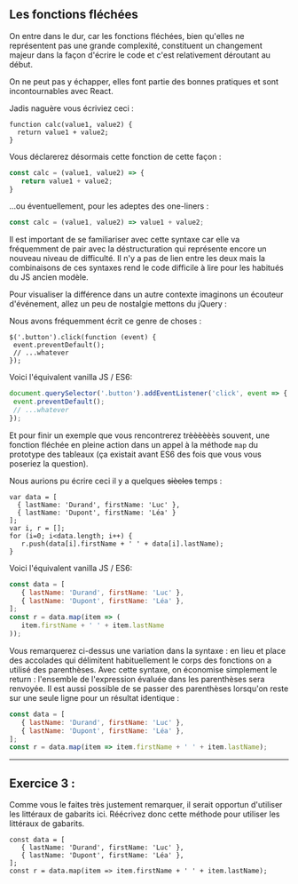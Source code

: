 ## Les fonctions fléchées

On entre dans le dur, car les fonctions fléchées, bien qu'elles ne représentent pas une grande complexité, constituent un changement majeur dans la façon d'écrire le code et c'est relativement déroutant au début.

On ne peut pas y échapper, elles font partie des bonnes pratiques et sont incontournables avec React.

Jadis naguère vous écriviez ceci :
```javascript_before
function calc(value1, value2) {
  return value1 + value2;
}
```
Vous déclarerez désormais cette fonction de cette façon : 
 ```javascript
const calc = (value1, value2) => {
    return value1 + value2;
}
```

...ou éventuellement, pour les adeptes des one-liners :
 ```javascript
const calc = (value1, value2) => value1 + value2;
```

Il est important de se familiariser avec cette syntaxe car elle va fréquemment de pair avec la déstructuration qui représente encore un nouveau niveau de difficulté. Il n'y a pas de lien entre les deux mais la combinaisons de ces syntaxes rend le code difficile à lire pour les habitués du JS ancien modèle.

Pour visualiser la différence dans un autre contexte imaginons un écouteur d'événement, allez un peu de nostalgie mettons du jQuery :

Nous avons fréquemment écrit ce genre de choses :
 ```javascript_before
$('.button').click(function (event) {
  event.preventDefault();
  // ...whatever
});
```

Voici l'équivalent vanilla JS / ES6:
 ```javascript
document.querySelector('.button').addEventListener('click', event => {
  event.preventDefault();
  // ...whatever
});
```

Et pour finir un exemple que vous rencontrerez trèèèèèès souvent, une fonction fléchée en pleine action dans un appel à la méthode `map` du prototype des tableaux (ça existait avant ES6 des fois que vous vous poseriez la question).

Nous aurions pu écrire ceci il y a quelques ~~siècles~~ temps :
```javascript_before
var data = [
  { lastName: 'Durand', firstName: 'Luc' },
  { lastName: 'Dupont', firstName: 'Léa' }
];
var i, r = [];
for (i=0; i<data.length; i++) {
   r.push(data[i].firstName + ' ' + data[i].lastName);
}
```

Voici l'équivalent vanilla JS / ES6:
 ```javascript
const data = [
    { lastName: 'Durand', firstName: 'Luc' },
    { lastName: 'Dupont', firstName: 'Léa' },
];
const r = data.map(item => (
    item.firstName + ' ' + item.lastName
));
```
Vous remarquerez ci-dessus une variation dans la syntaxe : en lieu et place des accolades qui délimitent habituellement le corps des fonctions on a utilisé des parenthèses. Avec cette syntaxe, on économise simplement le return : l'ensemble de l'expression évaluée dans les parenthèses sera renvoyée. Il est aussi possible de se passer des parenthèses lorsqu'on reste sur une seule ligne pour un résultat identique :
 ```javascript
const data = [
    { lastName: 'Durand', firstName: 'Luc' },
    { lastName: 'Dupont', firstName: 'Léa' },
];
const r = data.map(item => item.firstName + ' ' + item.lastName);
```
    
---

## Exercice 3 :

<div role="alert" class="alert alert-info show">
    Comme vous le faites très justement remarquer, il serait opportun d'utiliser les littéraux de gabarits ici.
    Réécrivez donc cette méthode pour utiliser les littéraux de gabarits.
</div>

```javascript_exercise3
const data = [
   { lastName: 'Durand', firstName: 'Luc' },
   { lastName: 'Dupont', firstName: 'Léa' },
];
const r = data.map(item => item.firstName + ' ' + item.lastName);
```
